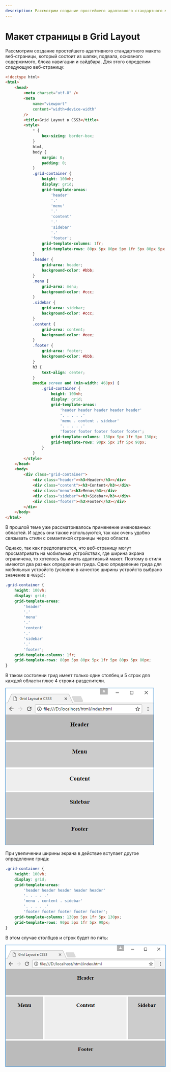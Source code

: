 ```yaml
---
description: Рассмотрим создание простейшего адаптивного стандартного макета веб-страницы, который состоит из шапки, подвала, основного содержимого, блока навигации и сайдбара
---
```


# Макет страницы в Grid Layout

Рассмотрим создание простейшего адаптивного стандартного макета веб-страницы, который состоит из шапки, подвала, основного содержимого, блока навигации и сайдбара. Для этого определим следующую веб-страницу:

```html
<!doctype html>
<html>
    <head>
        <meta charset="utf-8" />
        <meta
            name="viewport"
            content="width=device-width"
        />
        <title>Grid Layout в CSS3</title>
        <style>
            * {
                box-sizing: border-box;
            }
            html,
            body {
                margin: 0;
                padding: 0;
            }
            .grid-container {
                height: 100vh;
                display: grid;
                grid-template-areas:
                    'header'
                    '.'
                    'menu'
                    '.'
                    'content'
                    '.'
                    'sidebar'
                    '.'
                    'footer';
                grid-template-columns: 1fr;
                grid-template-rows: 80px 5px 80px 5px 1fr 5px 80px 5px 80px;
            }
            .header {
                grid-area: header;
                background-color: #bbb;
            }
            .menu {
                grid-area: menu;
                background-color: #ccc;
            }
            .sidebar {
                grid-area: sidebar;
                background-color: #ccc;
            }
            .content {
                grid-area: content;
                background-color: #eee;
            }
            .footer {
                grid-area: footer;
                background-color: #bbb;
            }
            h3 {
                text-align: center;
            }
            @media screen and (min-width: 468px) {
                .grid-container {
                    height: 100vh;
                    display: grid;
                    grid-template-areas:
                        'header header header header header'
                        '. . . . .'
                        'menu . content . sidebar'
                        '. . . . .'
                        'footer footer footer footer footer';
                    grid-template-columns: 130px 5px 1fr 5px 130px;
                    grid-template-rows: 90px 5px 1fr 5px 90px;
                }
            }
        </style>
    </head>
    <body>
        <div class="grid-container">
            <div class="header"><h3>Header</h3></div>
            <div class="content"><h3>Content</h3></div>
            <div class="menu"><h3>Menu</h3></div>
            <div class="sidebar"><h3>Sidebar</h3></div>
            <div class="footer"><h3>Footer</h3></div>
        </div>
    </body>
</html>
```

В прошлой теме уже рассматривалось применение именованных областей. И здесь они также используются, так как очень удобно связывать стили с семантикой страницы через области.

Однако, так как предполагается, что веб-страницу могут просматривать на мобильных устройствах, где ширина экрана ограничена, то хотелось бы иметь адаптивный макет. Поэтому в стиля имеются два разных определения грида. Одно определение грида для мобильных устройств (условно в качестве ширины устройств выбрано значение в `468px`):

```css
.grid-container {
    height: 100vh;
    display: grid;
    grid-template-areas:
        'header'
        '.'
        'menu'
        '.'
        'content'
        '.'
        'sidebar'
        '.'
        'footer';
    grid-template-columns: 1fr;
    grid-template-rows: 80px 5px 80px 5px 1fr 5px 80px 5px 80px;
}
```

В таком состоянии грид имеет только один столбец и 5 строк для каждой области плюс 4 строки-разделители.

![Макет страницы в Grid Layout](grid-12-1.png)

При увеличении ширины экрана в действие вступает другое определение грида:

```css
.grid-container {
    height: 100vh;
    display: grid;
    grid-template-areas:
        'header header header header header'
        '. . . . .'
        'menu . content . sidebar'
        '. . . . .'
        'footer footer footer footer footer';
    grid-template-columns: 130px 5px 1fr 5px 130px;
    grid-template-rows: 90px 5px 1fr 5px 90px;
}
```

В этом случае столбцов и строк будет по пять:

![Макет страницы в Grid Layout](grid-12-2.png)
